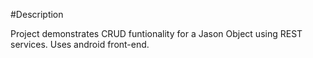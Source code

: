 #Description

Project demonstrates CRUD funtionality for a Jason Object using REST services. Uses android front-end.
